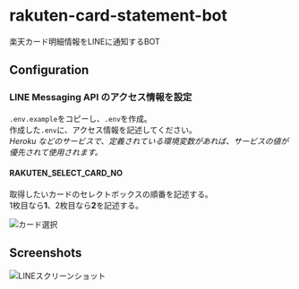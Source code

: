 # rakuten-card-statement-bot

楽天カード明細情報をLINEに通知するBOT

## Configuration
### LINE Messaging API のアクセス情報を設定

`.env.example`をコピーし、`.env`を作成。  
作成した`.env`に、アクセス情報を記述してください。  
_Heroku などのサービスで、定義されている環境変数があれば、サービスの値が優先されて使用されます。_

#### RAKUTEN_SELECT_CARD_NO

取得したいカードのセレクトボックスの順番を記述する。  
1枚目なら**1**、2枚目なら**2**を記述する。  

![カード選択](https://raw.githubusercontent.com/suhrr/readme-images/master/rakuten-card-statement-bot/select_card.png)

## Screenshots
![LINEスクリーンショット](https://raw.githubusercontent.com/suhrr/readme-images/master/rakuten-card-statement-bot/line_1.jpg)
